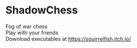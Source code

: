 # ShadowChess
 
Fog of war chess <br />
Play with your friends <br />
Download executables at https://squirrelfish.itch.io/ <br />
